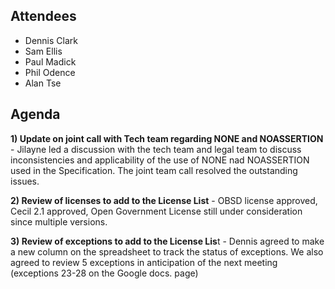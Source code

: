 ## Attendees

  - Dennis Clark
  - Sam Ellis
  - Paul Madick
  - Phil Odence
  - Alan Tse

## Agenda

**1) Update on joint call with Tech team regarding NONE and
NOASSERTION** - Jilayne led a discussion with the tech team and legal
team to discuss inconsistencies and applicability of the use of NONE nad
NOASSERTION used in the Specification. The joint team call resolved the
outstanding issues.

**2) Review of licenses to add to the License List** - OBSD license
approved, Cecil 2.1 approved, Open Government License still under
consideration since multiple versions.

**3) Review of exceptions to add to the License Lis**t - Dennis agreed
to make a new column on the spreadsheet to track the status of
exceptions. We also agreed to review 5 exceptions in anticipation of the
next meeting (exceptions 23-28 on the Google docs. page)
